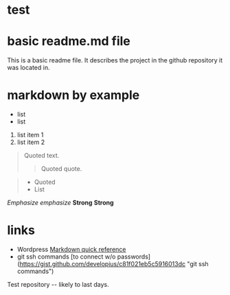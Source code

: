 test
====

# basic readme.md file
This is a basic readme file.  It describes the project in the github repository it was located in.

# markdown by example
* list 
* list

1. list item 1
2. list item 2

> Quoted text.
> > Quoted quote.

> * Quoted 
> * List

	
*Emphasize* _emphasize_
**Strong** __Strong__


# links 
* Wordpress [Markdown quick reference](https://en.support.wordpress.com/markdown-quick-reference/ "just the facts maam")
* git ssh commands [to connect w/o passwords] (https://gist.github.com/developius/c81f021eb5c5916013dc "git ssh commands")

Test repository -- likely to last days.
